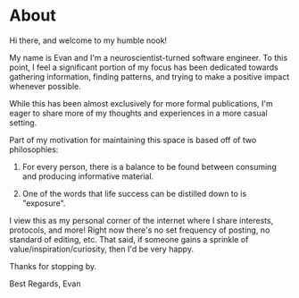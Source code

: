 # About

Hi there, and welcome to my humble nook!

My name is Evan and I'm a neuroscientist-turned software engineer.
To this point, I feel a significant portion of my focus has been dedicated towards gathering information, finding patterns, and trying to make a positive impact whenever possible.

While this has been almost exclusively for more formal publications, I'm eager to share more of my thoughts and experiences in a more casual setting.

Part of my motivation for maintaining this space is based off of two philosophies:

1. For every person, there is a balance to be found between consuming and producing informative material.

2. One of the words that life success can be distilled down to is "exposure".

I view this as my personal corner of the internet where I share interests, protocols, and more!
Right now there's no set frequency of posting, no standard of editing, etc.
That said, if someone gains a sprinkle of value/inspiration/curiosity, then I'd be very happy.

Thanks for stopping by.


Best Regards,
Evan

